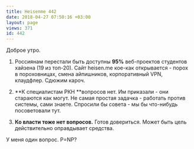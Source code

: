 ```yaml
---
title: Heisenme 442
date: 2018-04-27 07:50:16 +03:00
layout: page
views: 371
id: 442
---
```


Доброе утро.

1) Россиянам перестали быть доступны **95%** веб-проектов студентов хайзена (19 из топ-20). Сайт heisen.me кое-как открывается - порох в пороховницах, смена айпишников, корпоративный VPN, клаудфлер. Сдюжим кароч.

2) **К специалистам РКН **вопросов нет. Им приказали - они стараются как могут. Не самая простая задачка - работать против системы, сами знаете. Спросили бы совета - мы бы что-нибудь посоветовали тут.

3) **Ко власти тоже **нет вопросов**.** Готов довериться. Может быть цель действительно оправдывает средства.

У меня один вопрос. P=NP?


